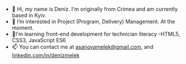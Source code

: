 - 👋 Hi, my name is Deniz. I'm originally from Crimea and am currently based in Kyiv.
- 👀 I’m interested in Project (Program, Delivery) Management. At the moment.
- 🌱I'm learning front-end development for technician literacy -HTML5, CSS3, JavaScript ES6
- 📫 You can contact me at asanovamelek@gmail.com, and [linkedin.com/in/denizmelek](https://www.linkedin.com/in/denizmelek/)

<!---
Denizmelek/DENIZ is a ✨ special ✨ repository because its `README.md` (this file) appears on your GitHub profile.
You can click the Preview link to take a look at your changes.
--->
